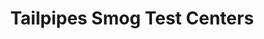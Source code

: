 ---
title: "Tailpipes Smog Test Centers"
url: /north-highlands/tailpipes-smog-test-centers/
shop: Allgemein
---